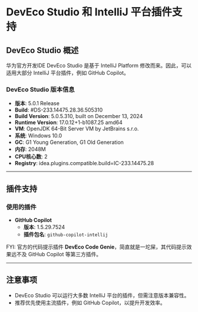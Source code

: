 # DevEco Studio 和 IntelliJ 平台插件支持

## DevEco Studio 概述

华为官方开发IDE DevEco Studio 是基于 IntelliJ Platform 修改而来。因此，可以适用大部分 IntelliJ 平台插件，例如 GitHub Copilot。

### DevEco Studio 版本信息

- **版本**: 5.0.1 Release  
- **Build**: #DS-233.14475.28.36.505310  
- **Build Version**: 5.0.5.310, built on December 13, 2024  
- **Runtime Version**: 17.0.12+1-b1087.25 amd64  
- **VM**: OpenJDK 64-Bit Server VM by JetBrains s.r.o.  
- **系统**: Windows 10.0  
- **GC**: G1 Young Generation, G1 Old Generation  
- **内存**: 2048M  
- **CPU核心数**: 2  
- **Registry**: idea.plugins.compatible.build=IC-233.14475.28  

---

## 插件支持

### 使用的插件

- **GitHub Copilot**  
  - **版本**: 1.5.29.7524  
  - **插件包名**: `github-copilot-intellij`  


FYI: 官方的代码提示插件 **DevEco Code Genie**，简直就是一坨屎，其代码提示效果远不及 GitHub Copilot 等第三方插件。

---

## 注意事项

- DevEco Studio 可以运行大多数 IntelliJ 平台的插件，但需注意版本兼容性。
- 推荐优先使用主流插件，例如 GitHub Copilot，以提升开发效率。


